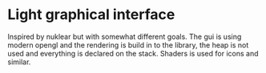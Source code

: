 # Light graphical interface 

Inspired by nuklear but with somewhat different goals. The gui is using modern opengl and the rendering is build in to the library, the heap is  not used and everything is declared on the stack. Shaders is used for icons and similar. 
